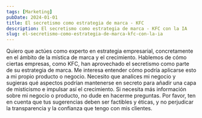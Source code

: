 ```yaml
---
tags: [Marketing]
pubDate: 2024-01-01
title: El secretismo como estrategia de marca - KFC
description: El secretismo como estrategia de marca - KFC con la IA
slug: el-secretismo-como-estrategia-de-marca-kfc-con-la-ia
---
```


Quiero que actúes como experto en estrategia empresarial, concretamente en el ámbito de la mística de marca y el crecimiento. Hablemos de cómo ciertas empresas, como KFC, han aprovechado el secretismo como parte de su estrategia de marca. Me interesa entender cómo podría aplicarse esto a mi propio producto o negocio. Necesito que analices mi negocio y sugieras qué aspectos podrían mantenerse en secreto para añadir una capa de misticismo e impulsar así el crecimiento. Si necesita más información sobre mi negocio o producto, no dude en hacerme preguntas. Por favor, ten en cuenta que tus sugerencias deben ser factibles y éticas, y no perjudicar la transparencia y la confianza que tengo con mis clientes.